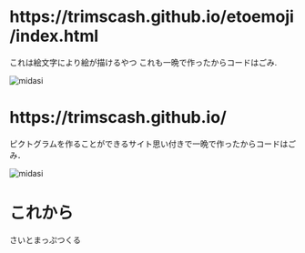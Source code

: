 
<h1>https://trimscash.github.io/etoemoji/index.html</h1>
これは絵文字により絵が描けるやつ
これも一晩で作ったからコードはごみ.

![midasi](https://user-images.githubusercontent.com/42578480/129273943-db060d2f-9a4f-4828-af4f-989623c27e2d.png)


<h1>https://trimscash.github.io/</h1>
ピクトグラムを作ることができるサイト思い付きで一晩で作ったからコードはごみ．

![midasi](https://user-images.githubusercontent.com/42578480/129274042-92c86dfe-4fcd-4779-9474-8ac4117d1ae9.png)


<h1>これから</h1>
さいとまっぷつくる
